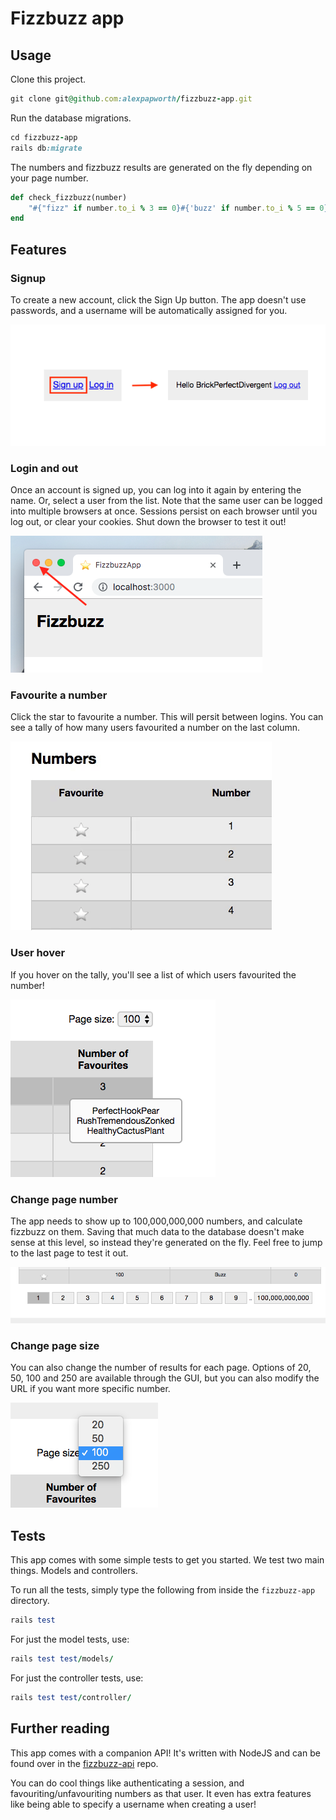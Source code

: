 # Fizzbuzz app

## Usage

Clone this project.

```ruby
git clone git@github.com:alexpapworth/fizzbuzz-app.git
```

Run the database migrations.

```ruby
cd fizzbuzz-app
rails db:migrate
```
The numbers and fizzbuzz results are generated on the fly depending on your page number.

```ruby
def check_fizzbuzz(number)
	"#{"fizz" if number.to_i % 3 == 0}#{'buzz' if number.to_i % 5 == 0}".capitalize
end
```


## Features

### Signup
To create a new account, click the Sign Up button. The app doesn't use passwords, and a username will be automatically assigned for you.

![Image of sign up action](public/readme/sign-up.png)

### Login and out
Once an account is signed up, you can log into it again by entering the name. Or, select a user from the list.
Note that the same user can be logged into multiple browsers at once. Sessions persist on each browser until you log out, or clear your cookies. Shut down the browser to test it out!

![Image of browser shutdown](public/readme/close-browser.png)

### Favourite a number
Click the star to favourite a number. This will persit between logins. You can see a tally of how many users favourited a number on the last column.

![Animation of favouriting number](public/readme/favourite.gif)

### User hover
If you hover on the tally, you'll see a list of which users favourited the number!

![Image of hover tooltip](public/readme/users-who-favourited.png)

### Change page number

The app needs to show up to 100,000,000,000 numbers, and calculate fizzbuzz on them. Saving that much data to the database doesn't make sense at this level, so instead they're generated on the fly. Feel free to jump to the last page to test it out.

![Image of page number](public/readme/page-number.png)

### Change page size

You can also change the number of results for each page. Options of 20, 50, 100 and 250 are available through the GUI, but you can also modify the URL if you want more specific number.

![Image of page size](public/readme/page-size.png)

## Tests

This app comes with some simple tests to get you started. We test two main things. Models and controllers.

To run all the tests, simply type the following from inside the `fizzbuzz-app` directory.

```ruby
rails test
```

For just the model tests, use:

```ruby
rails test test/models/
```

For just the controller tests, use:

```ruby
rails test test/controller/
```

## Further reading

This app comes with a companion API! It's written with NodeJS and can be found over in the [fizzbuzz-api](https://github.com/alexpapworth/fizzbuzz-api) repo.

You can do cool things like authenticating a session, and favouriting/unfavouriting numbers as that user. It even has extra features like being able to specify a username when creating a user!
